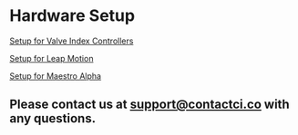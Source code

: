 # Hardware Setup
[Setup for Valve Index Controllers](https://contact-control-interfaces.github.io/maestro-sdk-docs/Setup/setup_valve_index)

[Setup for Leap Motion](https://contact-control-interfaces.github.io/maestro-sdk-docs/Setup/setup_leap_motion)

[Setup for Maestro Alpha](https://contact-control-interfaces.github.io/maestro-sdk-docs/Setup/setup_alpha)
  
## Please contact us at <support@contactci.co> with any questions.
